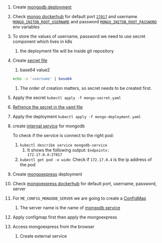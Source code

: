 1. Create [mongodb deployment](mongo-deployment.yaml)

1. Check [mongo dockerhub](https://hub.docker.com/_/mongo) for default port [`27017`](mongo-deployment.yaml#L21) and username [`MONGO_INITDB_ROOT_USERNAME`](mongo-deployment.yaml#L23) and password [`MONGO_INITDB_ROOT_PASSWORD`](mongo-deployment.yaml#L28) env variables

1. To store the values of username, password we need to use secret component which lives in k8s
   1. the deployment file will be inside git repository

1. Create [secret file](mongo-secret.yaml)
   1. base64 value2
   ```sh
   echo -n 'username' | base64
   ```
   1. The order of creation matters, so secret needs to be created first.
1. Apply the secret `kubectl apply -f mongo-secret.yaml`
1. [Refrence the secret in the yaml file](mongo-deployment.yaml#L24-27)

1. Apply the deployment `kubectl apply -f mongo-deployment.yaml`

1. create [internal service](mongo-deployment.yaml#L34-44) for mongodb
   
   To check if the service is connect to the right pod:
      1. `kubectl describe service mongodb-service`
         1. It shows the following output: `Endpoints:         172.17.0.4:27017`
      1. `kubectl get pod -o wide`: Check if `172.17.0.4` is the ip address of the pod

1. Create [mongoexpress](mongoexpress.yaml) deployment
1. Check [mongoexpress dockerhub](https://hub.docker.com/_/mongo-express) for default port, username, password, server
1. For `ME_CONFIG_MONGODB_SERVER` we are going to create a [ConfigMap](mongo-configmap.yaml)
   1. The server name is the name of [mongodb service](mongo-deployment.yaml#L37)
1. Apply configmap first then apply the mongoexpress
1. Access mongoexpress from the browser
   1. Create external service